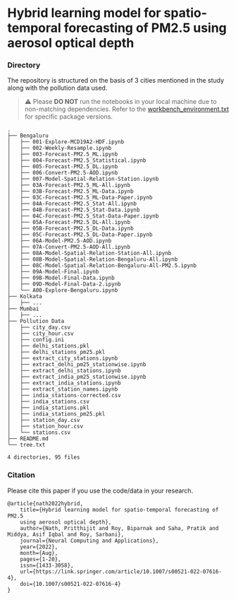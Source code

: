 # Hybrid learning model for spatio-temporal forecasting of PM2.5 using aerosol optical depth

### Directory
The repository is structured on the basis of 3 cities mentioned in the study along with the pollution data used.

> :warning: Please **DO NOT** run the notebooks in your local machine due to non-matching dependencies. Refer to the [workbench_environment.txt](./workbench_environment.txt) for specific package versions.

```
.
├── Bengaluru
│   ├── 001-Explore-MCD19A2-HDF.ipynb
│   ├── 002-Weekly-Resample.ipynb
│   ├── 003-Forecast-PM2.5_ML.ipynb
│   ├── 004-Forecast-PM2.5_Statistical.ipynb
│   ├── 005-Forecast-PM2.5_DL.ipynb
│   ├── 006-Convert-PM2.5-AOD.ipynb
│   ├── 007-Model-Spatial-Relation-Station.ipynb
│   ├── 03A-Forecast-PM2.5_ML-All.ipynb
│   ├── 03B-Forecast-PM2.5_ML-Data.ipynb
│   ├── 03C-Forecast-PM2.5_ML-Data-Paper.ipynb
│   ├── 04A-Forecast-PM2.5_Stat-All.ipynb
│   ├── 04B-Forecast-PM2.5_Stat-Data.ipynb
│   ├── 04C-Forecast-PM2.5_Stat-Data-Paper.ipynb
│   ├── 05A-Forecast-PM2.5_DL-All.ipynb
│   ├── 05B-Forecast-PM2.5_DL-Data.ipynb
│   ├── 05C-Forecast-PM2.5_DL-Data-Paper.ipynb
│   ├── 06A-Model-PM2.5-AOD.ipynb
│   ├── 07A-Convert-PM2.5-AOD-All.ipynb
│   ├── 08A-Model-Spatial-Relation-Station-All.ipynb
│   ├── 08B-Model-Spatial-Relation-Bengaluru-All.ipynb
│   ├── 08C-Model-Spatial-Relation-Bengaluru-All-PM2.5.ipynb
│   ├── 09A-Model-Final.ipynb
│   ├── 09B-Model-Final-Data.ipynb
│   ├── 09D-Model-Final-Data-2.ipynb
│   └── A00-Explore-Bengaluru.ipynb
├── Kolkata
│   ├── ...
├── Mumbai
│   ├── ...
├── Pollution Data
│   ├── city_day.csv
│   ├── city_hour.csv
│   ├── config.ini
│   ├── delhi_stations.pkl
│   ├── delhi_stations_pm25.pkl
│   ├── extract_city_stations.ipynb
│   ├── extract_delhi_pm25_stationwise.ipynb
│   ├── extract_delhi_stations.ipynb
│   ├── extract_india_pm25_stationwise.ipynb
│   ├── extract_india_stations.ipynb
│   ├── extract_station_names.ipynb
│   ├── india_stations-corrected.csv
│   ├── india_stations.csv
│   ├── india_stations.pkl
│   ├── india_stations_pm25.pkl
│   ├── station_day.csv
│   ├── station_hour.csv
│   └── stations.csv
├── README.md
└── tree.txt

4 directories, 95 files

```

### Citation
Please cite this paper if you use the code/data in your research.

```
@article{nath2022hybrid,
    title={Hybrid learning model for spatio-temporal forecasting of PM2.5
    using aerosol optical depth},
    author={Nath, Pritthijit and Roy, Biparnak and Saha, Pratik and Middya, Asif Iqbal and Roy, Sarbani},
    journal={Neural Computing and Applications},
    year={2022},
    month={Aug},
    pages={1-20},  
    issn={1433-3058},
    url={https://link.springer.com/article/10.1007/s00521-022-07616-4},
    doi={10.1007/s00521-022-07616-4}
}
```